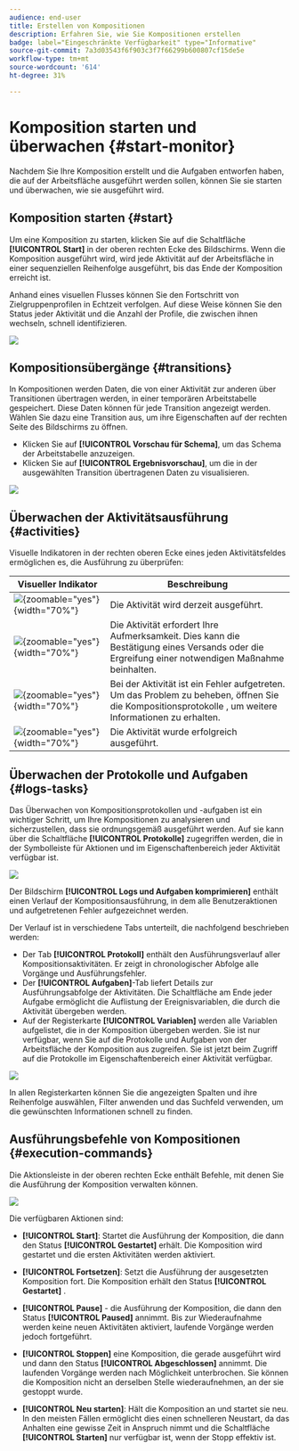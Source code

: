```yaml
---
audience: end-user
title: Erstellen von Kompositionen
description: Erfahren Sie, wie Sie Kompositionen erstellen
badge: label="Eingeschränkte Verfügbarkeit" type="Informative"
source-git-commit: 7a3d03543f6f903c3f7f66299b600807cf15de5e
workflow-type: tm+mt
source-wordcount: '614'
ht-degree: 31%

---
```



# Komposition starten und überwachen {#start-monitor}

Nachdem Sie Ihre Komposition erstellt und die Aufgaben entworfen haben, die auf der Arbeitsfläche ausgeführt werden sollen, können Sie sie starten und überwachen, wie sie ausgeführt wird.

## Komposition starten {#start}

Um eine Komposition zu starten, klicken Sie auf die Schaltfläche **[!UICONTROL Start]** in der oberen rechten Ecke des Bildschirms. Wenn die Komposition ausgeführt wird, wird jede Aktivität auf der Arbeitsfläche in einer sequenziellen Reihenfolge ausgeführt, bis das Ende der Komposition erreicht ist.

Anhand eines visuellen Flusses können Sie den Fortschritt von Zielgruppenprofilen in Echtzeit verfolgen. Auf diese Weise können Sie den Status jeder Aktivität und die Anzahl der Profile, die zwischen ihnen wechseln, schnell identifizieren.

![](assets/composition-visual-flow.png)

## Kompositionsübergänge {#transitions}

In Kompositionen werden Daten, die von einer Aktivität zur anderen über Transitionen übertragen werden, in einer temporären Arbeitstabelle gespeichert. Diese Daten können für jede Transition angezeigt werden. Wählen Sie dazu eine Transition aus, um ihre Eigenschaften auf der rechten Seite des Bildschirms zu öffnen.

* Klicken Sie auf **[!UICONTROL Vorschau für Schema]**, um das Schema der Arbeitstabelle anzuzeigen.
* Klicken Sie auf **[!UICONTROL Ergebnisvorschau]**, um die in der ausgewählten Transition übertragenen Daten zu visualisieren.

![](assets/transition-preview.png)

## Überwachen der Aktivitätsausführung {#activities}

Visuelle Indikatoren in der rechten oberen Ecke eines jeden Aktivitätsfeldes ermöglichen es, die Ausführung zu überprüfen:

| Visueller Indikator | Beschreibung |
|-----|------------|
| ![](assets/activity-status-pending.png){zoomable="yes"}{width="70%"} | Die Aktivität wird derzeit ausgeführt. |
| ![](assets/activity-status-orange.png){zoomable="yes"}{width="70%"} | Die Aktivität erfordert Ihre Aufmerksamkeit. Dies kann die Bestätigung eines Versands oder die Ergreifung einer notwendigen Maßnahme beinhalten. |
| ![](assets/activity-status-red.png){zoomable="yes"}{width="70%"} | Bei der Aktivität ist ein Fehler aufgetreten. Um das Problem zu beheben, öffnen Sie die Kompositionsprotokolle , um weitere Informationen zu erhalten. |
| ![](assets/activity-status-green.png){zoomable="yes"}{width="70%"} | Die Aktivität wurde erfolgreich ausgeführt. |

## Überwachen der Protokolle und Aufgaben {#logs-tasks}

Das Überwachen von Kompositionsprotokollen und -aufgaben ist ein wichtiger Schritt, um Ihre Kompositionen zu analysieren und sicherzustellen, dass sie ordnungsgemäß ausgeführt werden. Auf sie kann über die Schaltfläche **[!UICONTROL Protokolle]** zugegriffen werden, die in der Symbolleiste für Aktionen und im Eigenschaftenbereich jeder Aktivität verfügbar ist.

![](assets/logs-button.png)

Der Bildschirm **[!UICONTROL Logs und Aufgaben komprimieren]** enthält einen Verlauf der Kompositionsausführung, in dem alle Benutzeraktionen und aufgetretenen Fehler aufgezeichnet werden.

<!-- à confirmer, pas trouvé dans les options = The workflow history is saved for the duration specified in the workflow execution options. During this duration, all the messages are therefore saved, even after a restart. If you do not want to save the messages from a previous execution, you have to purge the history by clicking the ![](assets/delete_darkgrey-24px.png) button.-->

Der Verlauf ist in verschiedene Tabs unterteilt, die nachfolgend beschrieben werden:

* Der Tab **[!UICONTROL Protokoll]** enthält den Ausführungsverlauf aller Kompositionsaktivitäten. Er zeigt in chronologischer Abfolge alle Vorgänge und Ausführungsfehler.
* Der **[!UICONTROL Aufgaben]**-Tab liefert Details zur Ausführungsabfolge der Aktivitäten. Die Schaltfläche am Ende jeder Aufgabe ermöglicht die Auflistung der Ereignisvariablen, die durch die Aktivität übergeben werden.
* Auf der Registerkarte **[!UICONTROL Variablen]** werden alle Variablen aufgelistet, die in der Komposition übergeben werden. Sie ist nur verfügbar, wenn Sie auf die Protokolle und Aufgaben von der Arbeitsfläche der Komposition aus zugreifen. Sie ist jetzt beim Zugriff auf die Protokolle im Eigenschaftenbereich einer Aktivität verfügbar.  <!-- à confirmer-->

![](assets/logs-tasks.png)

In allen Registerkarten können Sie die angezeigten Spalten und ihre Reihenfolge auswählen, Filter anwenden und das Suchfeld verwenden, um die gewünschten Informationen schnell zu finden.

## Ausführungsbefehle von Kompositionen {#execution-commands}

Die Aktionsleiste in der oberen rechten Ecke enthält Befehle, mit denen Sie die Ausführung der Komposition verwalten können.

![](assets/execution-actions.png)

Die verfügbaren Aktionen sind:

* **[!UICONTROL Start]**: Startet die Ausführung der Komposition, die dann den Status **[!UICONTROL Gestartet]** erhält. Die Komposition wird gestartet und die ersten Aktivitäten werden aktiviert.

* **[!UICONTROL Fortsetzen]**: Setzt die Ausführung der ausgesetzten Komposition fort. Die Komposition erhält den Status **[!UICONTROL Gestartet]** .

* **[!UICONTROL Pause]** - die Ausführung der Komposition, die dann den Status **[!UICONTROL Paused]** annimmt. Bis zur Wiederaufnahme werden keine neuen Aktivitäten aktiviert, laufende Vorgänge werden jedoch fortgeführt.

* **[!UICONTROL Stoppen]** eine Komposition, die gerade ausgeführt wird und dann den Status **[!UICONTROL Abgeschlossen]** annimmt. Die laufenden Vorgänge werden nach Möglichkeit unterbrochen. Sie können die Komposition nicht an derselben Stelle wiederaufnehmen, an der sie gestoppt wurde.

* **[!UICONTROL Neu starten]**: Hält die Komposition an und startet sie neu. In den meisten Fällen ermöglicht dies einen schnelleren Neustart, da das Anhalten eine gewisse Zeit in Anspruch nimmt und die Schaltfläche **[!UICONTROL Starten]** nur verfügbar ist, wenn der Stopp effektiv ist.
